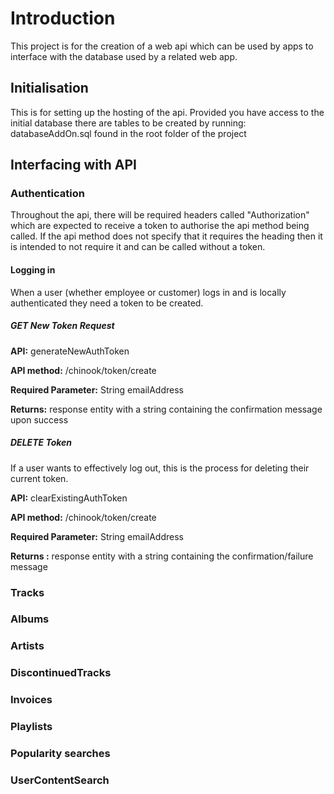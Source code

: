 # Introduction

This project is for the creation of a web api which can be used by apps to interface with the database used by a 
related web app. 

## Initialisation 
This is for setting up the hosting of the api. 
Provided you have access to the initial database there are tables to be created by running:
databaseAddOn.sql found in the root folder of the project 


## Interfacing with API

### Authentication
Throughout the api, there will be required headers called "Authorization" which are expected to receive a token to 
authorise the api method being called. If the api method does not specify that it requires the heading then it is 
intended to not require it and can be called without a token. 


#### Logging in
When a user (whether employee or customer) logs in and is locally authenticated they need a token to be created. 

##### GET New Token Request

**API:** generateNewAuthToken

**API method:** /chinook/token/create

**Required Parameter:** String emailAddress

**Returns:** response entity with a string containing the confirmation message upon success

##### DELETE Token

If a user wants to effectively log out, this is the process for deleting their current token. 

**API:** clearExistingAuthToken

**API method:** /chinook/token/create

**Required Parameter:** String emailAddress

**Returns :** response entity with a string containing the confirmation/failure message


### Tracks

### Albums

### Artists

### DiscontinuedTracks 

### Invoices

### Playlists

### Popularity searches

### UserContentSearch

